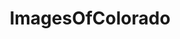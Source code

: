 ---
title: ImagesOfColorado
crosslinks:
- EarthPorn
- pics
- Denver
- imagesofnetwork
- Colorado
- CampingandHiking
- itookapicture
- ColoradoRockies
- whatsthisplant
- ColoradoAvalanche
- mildlyinteresting
- hiking
- funny
- ColoradoSprings
- coloradohikers
- aww
- funkopop
- spiders
- FortCollins
- COents
---
